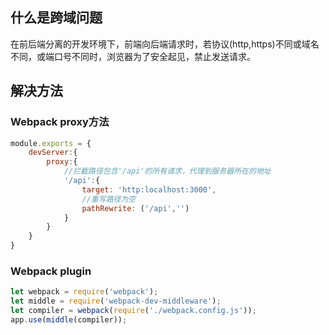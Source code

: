 ## 什么是跨域问题

在前后端分离的开发环境下，前端向后端请求时，若协议(http,https)不同或域名不同，或端口号不同时，浏览器为了安全起见，禁止发送请求。

## 解决方法

### Webpack proxy方法

```javascript
module.exports = {
    devServer:{
        proxy:{
            //拦截路径包含'/api'的所有请求，代理到服务器所在的地址
            '/api':{
                target: 'http:localhost:3000',
                //重写路径为空
                pathRewrite: ('/api','')
            }
        }
    }
}
```

### Webpack plugin

```javascript
let webpack = require('webpack');
let middle = require('webpack-dev-middleware');
let compiler = webpack(require('./webpack.config.js'));
app.use(middle(compiler));
```



